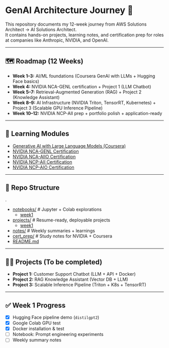 # GenAI Architecture Journey 🚀

This repository documents my 12-week journey from AWS Solutions Architect → AI Solutions Architect.  
It contains hands-on projects, learning notes, and certification prep for roles at companies like Anthropic, NVIDIA, and OpenAI.  

---

## 🗺️ Roadmap (12 Weeks)

- **Week 1–3:** AI/ML foundations (Coursera GenAI with LLMs + Hugging Face basics)  
- **Week 4:** NVIDIA NCA-GENL certification + Project 1 (LLM Chatbot)  
- **Week 5–7:** Retrieval-Augmented Generation (RAG) + Project 2 (Knowledge Assistant)  
- **Week 8–9:** AI Infrastructure (NVIDIA Triton, TensorRT, Kubernetes) + Project 3 (Scalable GPU Inference Pipeline)  
- **Week 10–12:** NVIDIA NCP-AII prep + portfolio polish + application-ready  

---

## 📘 Learning Modules
- [Generative AI with Large Language Models (Coursera)](https://www.coursera.org/learn/generative-ai-with-llms)  
- [NVIDIA NCA-GENL Certification](https://www.nvidia.com/en-us/learn/certification/generative-ai-llm-associate/)
- [NVIDIA NCA-AIIO Certification](https://www.nvidia.com/en-us/learn/certification/ai-infrastructure-operations-associate/)
- [NVIDIA NCP-AII Certification](https://www.nvidia.com/en-us/learn/certification/ai-infrastructure-professional/)
- [NVIDIA NCP-AIO Certification](https://www.nvidia.com/en-us/learn/certification/ai-operations-professional/)

---

## 📂 Repo Structure
. 
 * [notebooks/](./notebooks)  # Jupyter + Colab explorations
   * [week1](./notebooks/week1)
 * [projects/](./projects)  # Resume-ready, deployable projects
   * [week1](./projects/week1)
 * [notes/](./notes)  # Weekly summaries + learnings
 * [cert_prep/](./cert_prep) # Study notes for NVIDIA + Coursera
 * [README.md](./README.md)

---

## 🧑‍💻 Projects (To be completed)
- **Project 1:** Customer Support Chatbot (LLM + API + Docker)  
- **Project 2:** RAG Knowledge Assistant (Vector DB + LLM)  
- **Project 3:** Scalable Inference Pipeline (Triton + K8s + TensorRT)  

---

## ✅ Week 1 Progress
- [x] Hugging Face pipeline demo (`distilgpt2`)  
- [x] Google Colab GPU test  
- [x] Docker installation & test  
- [ ] Notebook: Prompt engineering experiments  
- [ ] Weekly summary notes  
